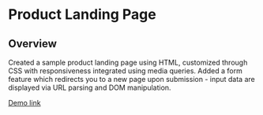# Product Landing Page

## Overview
Created a sample product landing page using HTML, customized through CSS with responsiveness integrated using media queries.
Added a form feature which redirects you to a new page upon submission - input data are displayed via URL parsing and DOM manipulation.

[Demo link](https://aaroncferrer.github.io/sample-landing-page/)
